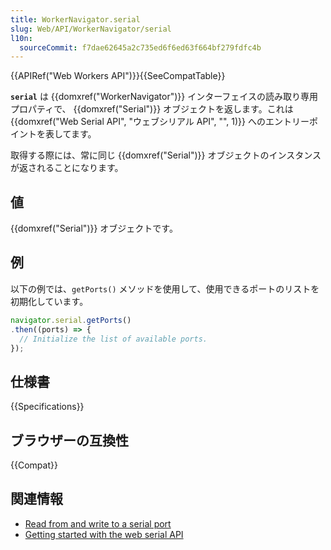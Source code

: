 ```yaml
---
title: WorkerNavigator.serial
slug: Web/API/WorkerNavigator/serial
l10n:
  sourceCommit: f7dae62645a2c735ed6f6ed63f664bf279fdfc4b
---
```


{{APIRef("Web Workers API")}}{{SeeCompatTable}}

**`serial`** は {{domxref("WorkerNavigator")}} インターフェイスの読み取り専用プロパティで、 {{domxref("Serial")}} オブジェクトを返します。これは{{domxref("Web Serial API", "ウェブシリアル API", "", 1)}} へのエントリーポイントを表してます。

取得する際には、常に同じ {{domxref("Serial")}} オブジェクトのインスタンスが返されることになります。

## 値

{{domxref("Serial")}} オブジェクトです。

## 例

以下の例では、`getPorts()` メソッドを使用して、使用できるポートのリストを初期化しています。

```js
navigator.serial.getPorts()
.then((ports) => {
  // Initialize the list of available ports.
});
```

## 仕様書

{{Specifications}}

## ブラウザーの互換性

{{Compat}}

## 関連情報

- [Read from and write to a serial port](https://web.dev/serial/)
- [Getting started with the web serial API](https://codelabs.developers.google.com/codelabs/web-serial#0)
